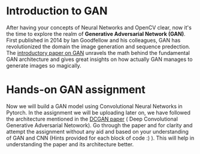 # Introduction to GAN
After having your concepts of Neural Networks and OpenCV clear, now it's the time to explore the realm of **Generative Adversarial Network (GAN)**. First published in 2014 by Ian Goodfellow and his colleagues, GAN has revolutionized the domain the image generation and sequence predection. The [introductory paper on GAN](https://arxiv.org/pdf/1406.2661) unravels the math behind the fundamental GAN architecture and gives great insights on how actually GAN manages to generate images so magically.   

# Hands-on GAN assignment
Now we will build a GAN model using Convolutional Neural Networks in Pytorch. In the assignment we will be uploading later on, we have followed the architecture mentioned in the [DCGAN paper](https://arxiv.org/pdf/1511.06434) ( Deep Convolutional Generative Adversarial Netowork). Go through the paper and for clarity and attempt the assignment without any aid and based on your understanding of GAN and CNN (Hints provided for each block of code :) ). This will help in understanding the paper and its architecture better.
